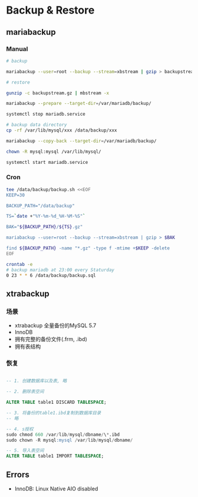 # Backup & Restore

## mariabackup

### Manual
``` bash
# backup

mariabackup --user=root --backup --stream=xbstream | gzip > backupstream.gz

# restore

gunzip -c backupstream.gz | mbstream -x

mariabackup --prepare --target-dir=/var/mariadb/backup/

systemctl stop mariadb.service

# backup data directory
cp -rf /var/lib/mysql/xxx /data/backup/xxx

mariabackup --copy-back --target-dir=/var/mariadb/backup/

chown -R mysql:mysql /var/lib/mysql/

systemctl start mariadb.service
```

### Cron

``` bash
tee /data/backup/backup.sh <<EOF
KEEP=30

BACKUP_PATH="/data/backup"

TS=`date +"%Y-%m-%d_%H-%M-%S"`

BAK="${BACKUP_PATH}/${TS}.gz"

mariabackup --user=root --backup --stream=xbstream | gzip > $BAK

find ${BACKUP_PATH} -name "*.gz" -type f -mtime +$KEEP -delete
EOF

crontab -e
# backup mariadb at 23:00 every Staturday
0 23 * * 6 /data/backup/backup.sql

```

## xtrabackup

### 场景

* xtrabackup 全量备份的MySQL 5.7
* InnoDB
* 拥有完整的备份文件(.frm, .ibd)
* 拥有表结构

### 恢复

``` sql

-- 1. 创建数据库以及表, 略

-- 2. 删除表空间

ALTER TABLE table1 DISCARD TABLESPACE;

-- 3. 将备份的table1.ibd复制到数据库目录
-- 略

-- 4. s授权
sudo chmod 660 /var/lib/mysql/dbname/\*.ibd
sudo chown -R mysql:mysql /var/lib/mysql/dbname/

-- 5. 导入表空间
ALTER TABLE table1 IMPORT TABLESPACE;

```

###


## Errors

* InnoDB: Linux Native AIO disabled